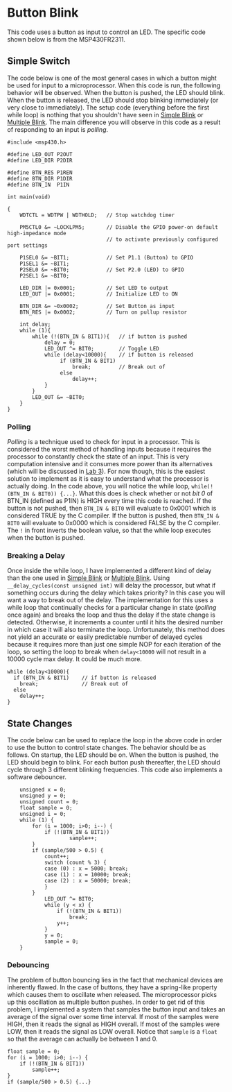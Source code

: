 # Button Blink
This code uses a button as input to control an LED. The specific code shown below is from the MSP430FR2311.

## Simple Switch
The code below is one of the most general cases in which a button might be used for input to a microprocessor. When this code is run, the following behavior will be observed. When the button is pushed, the  LED should blink. When the button is released, the LED should stop blinking immediately (or very close to immediately). The setup code (everything before the first while loop) is nothing that you shouldn't have seen in [Simple Blink](https://github.com/RU09342/lab-2-blinking-leds-Llcoolsouder/tree/master/Simple%20Blink) or [Multiple Blink](https://github.com/RU09342/lab-2-blinking-leds-Llcoolsouder/tree/master/Multiple%20Blink). The main difference you will observe in this code as a result of responding to an input is _polling_.
```
#include <msp430.h> 

#define LED_OUT P2OUT
#define LED_DIR P2DIR

#define BTN_RES P1REN
#define BTN_DIR P1DIR
#define BTN_IN  P1IN

int main(void)

{
    WDTCTL = WDTPW | WDTHOLD;   // Stop watchdog timer

    PM5CTL0 &= ~LOCKLPM5;       // Disable the GPIO power-on default high-impedance mode
                                // to activate previously configured port settings

    P1SEL0 &= ~BIT1;            // Set P1.1 (Button) to GPIO
    P1SEL1 &= ~BIT1;
    P2SEL0 &= ~BIT0;            // Set P2.0 (LED) to GPIO
    P2SEL1 &= ~BIT0;

    LED_DIR |= 0x0001;          // Set LED to output
    LED_OUT |= 0x0001;          // Initialize LED to ON

    BTN_DIR &= ~0x0002;         // Set Button as input
    BTN_RES |= 0x0002;          // Turn on pullup resistor

    int delay;
    while (1){
        while (!(BTN_IN & BIT1)){   // if button is pushed
            delay = 0;
            LED_OUT ^= BIT0;        // Toggle LED
            while (delay<10000){    // if button is released
                 if (BTN_IN & BIT1)
                     break;         // Break out of
                 else
                     delay++;
            }
        }
        LED_OUT &= ~BIT0;
    }
}
```
### Polling
_Polling_ is a technique used to check for input in a processor. This is considered the worst method of handling inputs because it requires the processor to constantly check the state of an input. This is very computation intensive and it consumes more power than its alternatives (which will be discussed in [Lab 3](https://github.com/RU09342/lab-3-interrupts-and-timers-Llcoolsouder)). For now though, this is the easiest solution to implement as it is easy to understand what the processor is actually doing. In the code above, you will notice the while loop, ```while(!(BTN_IN & BIT0)) {...}```. What this does is check whether or not _bit 0_ of BTN\_IN (defined as P1IN) is HIGH every time this code is reached. If the button is not pushed, then ```BTN_IN & BIT0``` will evaluate to 0x0001 which is considered TRUE by the C compiler. If the button is pushed, then ```BTN_IN & BIT0``` will evaluate to 0x0000 which is considered FALSE by the C compiler. The ```!``` in front inverts the boolean value, so that the while loop executes when the button is pushed.

### Breaking a Delay
Once inside the while loop, I have implemented a different kind of delay than the one used in [Simple Blink](https://github.com/RU09342/lab-2-blinking-leds-Llcoolsouder/tree/master/Simple%20Blink) or [Multiple Blink](https://github.com/RU09342/lab-2-blinking-leds-Llcoolsouder/tree/master/Multiple%20Blink). Using ```__delay_cycles(const unsigned int)``` will delay the processor, but what if something occurs during the delay which takes priority? In this case you will want a way to break out of the delay. The implementation for this uses a while loop that continually checks for a particular change in state (_polling_ once again) and breaks the loop and thus the delay if the state change is detected. Otherwise, it increments a counter until it hits the desired number in which case it will also terminate the loop. Unfortunately, this method does not yield an accurate or easily predictable number of delayed cycles because it requires more than just one simple NOP for each iteration of the loop, so setting the loop to break when ```delay<10000``` will not result in a 10000 cycle max delay. It could be much more.

```
while (delay<10000){    
  if (BTN_IN & BIT1)    // if button is released
    break;              // Break out of
  else
    delay++;
}
```
            


## State Changes
The code below can be used to replace the loop in the above code in order to use the button to control state changes.  The behavior should be as follows. On startup, the LED should be on. When the button is pushed, the LED should begin to blink. For each button push thereafter, the LED should cycle through 3 different blinking frequencies. This code also implements a software debouncer.

```
    unsigned x = 0;
    unsigned y = 0;
    unsigned count = 0;
    float sample = 0;
    unsigned i = 0;
    while (1) {
        for (i = 1000; i>0; i--) {
            if (!(BTN_IN & BIT1))
                    sample++;
        }
        if (sample/500 > 0.5) {
            count++;
            switch (count % 3) {
            case (0) : x = 5000; break;
            case (1) : x = 10000; break;
            case (2) : x = 50000; break;
            }
        }
            LED_OUT ^= BIT0;
            while (y < x) {
                if (!(BTN_IN & BIT1))
                    break;
                y++;
            }
            y = 0;
            sample = 0;
    }
```

### Debouncing
The problem of button bouncing lies in the fact that mechanical devices are inherently flawed. In the case of buttons, they have a spring-like property which causes them to oscillate when released.  The microprocessor picks up this oscillation as multiple button pushes. In order to get rid of this problem, I implemented a system that samples the button input and takes an average of the signal over some time interval. If most of the samples were HIGH, then it reads the signal as HIGH overall. If most of the samples were LOW, then it reads the signal as LOW overall. Notice that ```sample``` is a ```float``` so that the average can actually be between 1 and 0.

```
float sample = 0;
for (i = 1000; i>0; i--) {
    if (!(BTN_IN & BIT1))
        sample++;
}
if (sample/500 > 0.5) {...}
```

